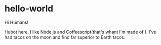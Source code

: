 # hello-world

Hi Humans!

Hubot here, I like Node.js and Coffeescript(that's whant I'm made of!).
I've had tacos on the moon and find far superior to Earth tacos.
